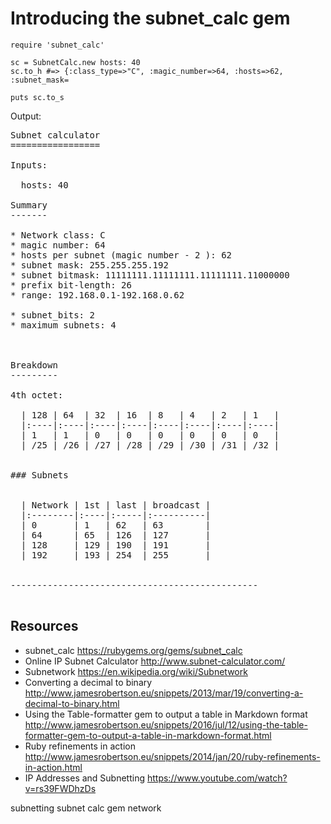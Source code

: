 # Introducing the subnet_calc gem

    require 'subnet_calc'

    sc = SubnetCalc.new hosts: 40
    sc.to_h #=> {:class_type=>"C", :magic_number=>64, :hosts=>62, :subnet_mask=

    puts sc.to_s

Output:

<pre>
Subnet calculator
=================

Inputs: 

  hosts: 40

Summary
-------

* Network class: C
* magic number: 64
* hosts per subnet (magic number - 2 ): 62
* subnet mask: 255.255.255.192
* subnet bitmask: 11111111.11111111.11111111.11000000
* prefix bit-length: 26
* range: 192.168.0.1-192.168.0.62

* subnet_bits: 2
* maximum subnets: 4



Breakdown
---------

4th octet:

  | 128 | 64  | 32  | 16  | 8   | 4   | 2   | 1   |
  |:----|:----|:----|:----|:----|:----|:----|:----|
  | 1   | 1   | 0   | 0   | 0   | 0   | 0   | 0   |
  | /25 | /26 | /27 | /28 | /29 | /30 | /31 | /32 |


### Subnets


  | Network | 1st | last | broadcast |
  |:--------|:----|:-----|:----------|
  | 0       | 1   | 62   | 63        |
  | 64      | 65  | 126  | 127       |
  | 128     | 129 | 190  | 191       |
  | 192     | 193 | 254  | 255       |


-----------------------------------------------

</pre>


## Resources

* subnet_calc https://rubygems.org/gems/subnet_calc
* Online IP Subnet Calculator http://www.subnet-calculator.com/
* Subnetwork https://en.wikipedia.org/wiki/Subnetwork
* Converting a decimal to binary http://www.jamesrobertson.eu/snippets/2013/mar/19/converting-a-decimal-to-binary.html
* Using the Table-formatter gem to output a table in Markdown format http://www.jamesrobertson.eu/snippets/2016/jul/12/using-the-table-formatter-gem-to-output-a-table-in-markdown-format.html
* Ruby refinements in action http://www.jamesrobertson.eu/snippets/2014/jan/20/ruby-refinements-in-action.html
* IP Addresses and Subnetting https://www.youtube.com/watch?v=rs39FWDhzDs


subnetting subnet calc gem network
